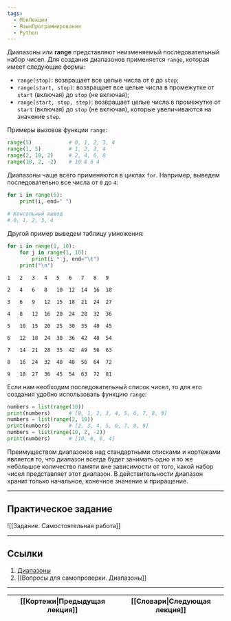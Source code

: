 ```yaml
---
tags:
  - МоиЛекции
  - ЯзыкПрограммирования
  - Python
---
```

Диапазоны или **range** представляют неизменяемый последовательный набор чисел. Для создания диапазонов применяется `range`, которая имеет следующие формы:

- `range(stop)`: возвращает все целые числа от `0` до `stop`;
- `range(start, stop)`: возвращает все целые числа в промежутке от `start` (включая) до `stop` (не включая);
- `range(start, stop, step)`: возвращает целые числа в промежутке от `start` (включая) до `stop` (не включая), которые увеличиваются на значение `step`.

Примеры вызовов функции `range`:

```python
range(5)            # 0, 1, 2, 3, 4
range(1, 5)         # 1, 2, 3, 4
range(2, 10, 2)     # 2, 4, 6, 8
range(10, 2, -2)    # 10 8 6 4
```

Диапазоны чаще всего применяются в циклах `for`. Например, выведем последовательно все числа от `0` до `4`:

```python
for i in range(5):
    print(i, end=" ")
 
# Консольный вывод
# 0, 1, 2, 3, 4
```

Другой пример выведем таблицу умножения:

```python
for i in range(1, 10):
    for j in range(1, 10):
        print(i * j, end="\t")
    print("\n")
```

```
1	2	3	4	5	6	7	8	9	

2	4	6	8	10	12	14	16	18	

3	6	9	12	15	18	21	24	27	

4	8	12	16	20	24	28	32	36	

5	10	15	20	25	30	35	40	45	

6	12	18	24	30	36	42	48	54	

7	14	21	28	35	42	49	56	63	

8	16	24	32	40	48	56	64	72	

9	18	27	36	45	54	63	72	81
```

Если нам необходим последовательный список чисел, то для его создания удобно использовать функцию `range`:

```python
numbers = list(range(10))
print(numbers)      # [0, 1, 2, 3, 4, 5, 6, 7, 8, 9]
numbers = list(range(2, 10))
print(numbers)      # [2, 3, 4, 5, 6, 7, 8, 9]
numbers = list(range(10, 2, -2))
print(numbers)      # [10, 8, 6, 4]
```

Преимуществом диапазонов над стандартными списками и кортежами является то, что диапазон всегда будет занимать одно и то же небольшое количество памяти вне зависимости от того, какой набор чисел представляет этот диапазон. В действительности диапазон хранит только начальное, конечное значение и приращение.

---
## Практическое задание

![[Задание. Самостоятельная работа]]

---
## Ссылки

1. [Диапазоны](https://metanit.com/python/tutorial/3.5.php)
2. [[Вопросы для самопроверки. Диапазоны]]

---

| [[Кортежи\|Предыдущая лекция]] | [[Словари\|Следующая лекция]] |
| ------------------------------ | ----------------------------- |
